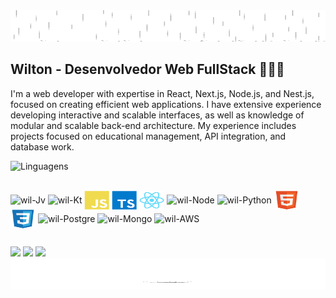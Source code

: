 <img src="https://raw.githubusercontent.com/Wiltonll/wiltonll/refs/heads/main/assets/RAIN.gif" alt="" height= "50" width="100%">

## Wilton - Desenvolvedor Web FullStack 👨🏻‍💻

I'm a web developer with expertise in React, Next.js, Node.js, and Nest.js, focused on creating efficient web applications. I have extensive experience developing interactive and scalable interfaces, as well as knowledge of modular and scalable back-end architecture. My experience includes projects focused on educational management, API integration, and database work.

![Linguagens](https://github-readme-stats-drab-psi-32.vercel.app/api/top-langs/?username=wiltonll&layout=compact&theme=dracula&count_private=true&cache_seconds=21600)

  <div style="display: inline_block"><br>
  <img align="center" alt="wil-Jv" height="30" width="40" src="https://cdn.jsdelivr.net/gh/devicons/devicon@latest/icons/java/java-original.svg">
  <img align="center" alt="wil-Kt" height="30" width="40" src="https://cdn.jsdelivr.net/gh/devicons/devicon@latest/icons/kotlin/kotlin-original.svg">
  <img align="center" alt="wil-Js" height="30" width="40" src="https://raw.githubusercontent.com/devicons/devicon/master/icons/javascript/javascript-plain.svg">
  <img align="center" alt="wil-Ts" height="30" width="40" src="https://raw.githubusercontent.com/devicons/devicon/master/icons/typescript/typescript-plain.svg">
  <img align="center" alt="wil-React" height="30" width="40" src="https://raw.githubusercontent.com/devicons/devicon/master/icons/react/react-original.svg">
  <img align="center" alt="wil-Node" height="30" width="40" src="https://cdn.jsdelivr.net/gh/devicons/devicon@latest/icons/nodejs/nodejs-original-wordmark.svg" />
  <img align="center" alt="wil-Python" height="30" width="40" src="https://cdn.jsdelivr.net/gh/devicons/devicon@latest/icons/python/python-original.svg">
  <img align="center" alt="wil-HTML" height="30" width="40" src="https://raw.githubusercontent.com/devicons/devicon/master/icons/html5/html5-original.svg">
  <img align="center" alt="wil-CSS" height="30" width="40" src="https://raw.githubusercontent.com/devicons/devicon/master/icons/css3/css3-original.svg">
  <img align="center" alt="wil-Postgre" height="30" width="40" src="https://cdn.jsdelivr.net/gh/devicons/devicon@latest/icons/postgresql/postgresql-plain-wordmark.svg" />
  <img align="center" alt="wil-Mongo" height="30" width="40" src="https://cdn.jsdelivr.net/gh/devicons/devicon@latest/icons/mongodb/mongodb-original-wordmark.svg" />
  <img align="center" alt="wil-AWS" height="30" width="40" src="https://cdn.jsdelivr.net/gh/devicons/devicon@latest/icons/amazonwebservices/amazonwebservices-original-wordmark.svg"/>
</div>

##
<div>
<a href="https://instagram.com/wiltonll" target="_blank"><img src="https://img.shields.io/badge/-Instagram-%23E4405F?style=for-the-badge&logo=instagram&logoColor=white" target="_blank"></a>  
<a href = "mailto:ywiltoncm.contato@gmail.com"><img src="https://img.shields.io/badge/-Gmail-%23333?style=for-the-badge&logo=gmail&logoColor=white" target="_blank"></a> 
<a href="https://www.linkedin.com/in/wilton-cm" target="_blank"><img src="https://img.shields.io/badge/-LinkedIn-%230077B5?style=for-the-badge&logo=linkedin&logoColor=white" target="_blank"></a> 
</div>

<img src="https://raw.githubusercontent.com/Wiltonll/wiltonll/refs/heads/main/assets/RAIN2.gif" alt="" height= "50" width="100%">
